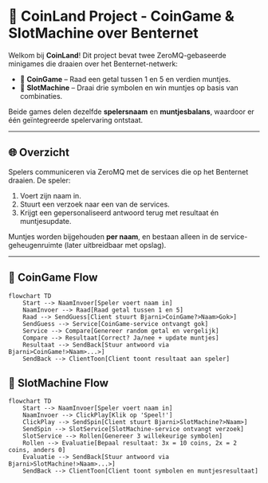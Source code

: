 # 🎰 CoinLand Project - CoinGame & SlotMachine over Benternet

Welkom bij **CoinLand**! Dit project bevat twee ZeroMQ-gebaseerde minigames die draaien over het Benternet-netwerk:

- 🎯 **CoinGame** – Raad een getal tussen 1 en 5 en verdien muntjes.
- 🎰 **SlotMachine** – Draai drie symbolen en win muntjes op basis van combinaties.

Beide games delen dezelfde **spelersnaam** en **muntjesbalans**, waardoor er één geïntegreerde spelervaring ontstaat. 

---

## 🌐 Overzicht

Spelers communiceren via ZeroMQ met de services die op het Benternet draaien. De speler:

1. Voert zijn naam in.
2. Stuurt een verzoek naar een van de services.
3. Krijgt een gepersonaliseerd antwoord terug met resultaat én muntjesupdate.

Muntjes worden bijgehouden **per naam**, en bestaan alleen in de service-geheugenruimte (later uitbreidbaar met opslag).

---

## 🧠 CoinGame Flow

```mermaid
flowchart TD
    Start --> NaamInvoer[Speler voert naam in]
    NaamInvoer --> Raad[Raad getal tussen 1 en 5]
    Raad --> SendGuess[Client stuurt Bjarni>CoinGame?>Naam>Gok>]
    SendGuess --> Service[CoinGame-service ontvangt gok]
    Service --> Compare[Genereer random getal en vergelijk]
    Compare --> Resultaat[Correct? Ja/nee + update muntjes]
    Resultaat --> SendBack[Stuur antwoord via Bjarni>CoinGame!>Naam>...>]
    SendBack --> ClientToon[Client toont resultaat aan speler]
```
## 🎰 SlotMachine Flow
```mermaid
flowchart TD
    Start --> NaamInvoer[Speler voert naam in]
    NaamInvoer --> ClickPlay[Klik op 'Speel!']
    ClickPlay --> SendSpin[Client stuurt Bjarni>SlotMachine?>Naam>]
    SendSpin --> SlotService[SlotMachine-service ontvangt verzoek]
    SlotService --> Rollen[Genereer 3 willekeurige symbolen]
    Rollen --> Evaluatie[Bepaal resultaat: 3x = 10 coins, 2x = 2 coins, anders 0]
    Evaluatie --> SendBack[Stuur antwoord via Bjarni>SlotMachine!>Naam>...>]
    SendBack --> ClientToon[Client toont symbolen en muntjesresultaat]
```
